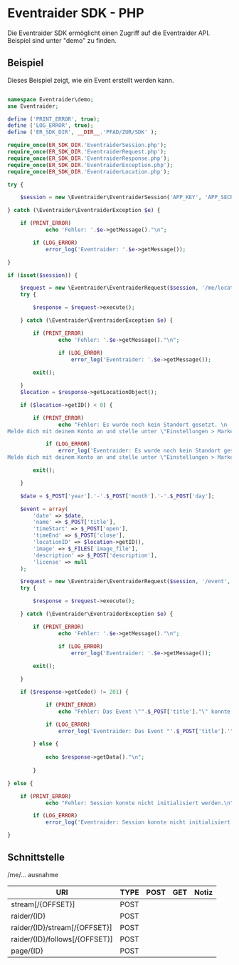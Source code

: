 Eventraider SDK - PHP
========

Die Eventraider SDK ermöglicht einen Zugriff auf die Eventraider API.<br />
Beispiel sind unter "demo" zu finden.

Beispiel
--------------

Dieses Beispiel zeigt, wie ein Event erstellt werden kann.

```php

namespace Eventraider\demo;
use Eventraider;

define ('PRINT_ERROR', true);
define ('LOG_ERROR', true);
define ('ER_SDK_DIR', __DIR__.'PFAD/ZUR/SDK' );

require_once(ER_SDK_DIR.'EventraiderSession.php');
require_once(ER_SDK_DIR.'EventraiderRequest.php');
require_once(ER_SDK_DIR.'EventraiderResponse.php');
require_once(ER_SDK_DIR.'EventraiderException.php');
require_once(ER_SDK_DIR.'EventraiderLocation.php');

try {

	$session = new \Eventraider\EventraiderSession('APP_KEY', 'APP_SECRET');

} catch (\Eventraider\EventraiderException $e) {

	if (PRINT_ERROR)
            echo 'Fehler: '.$e->getMessage()."\n";

        if (LOG_ERROR)
            error_log('Eventraider: '.$e->getMessage());

}

if (isset($session)) {

	$request = new \Eventraider\EventraiderRequest($session, '/me/location', 'GET', array('ID' => -1));
	try {

		$response = $request->execute();

	} catch (\Eventraider\EventraiderException $e) {

		if (PRINT_ERROR)
                echo 'Fehler: '.$e->getMessage()."\n";

            	if (LOG_ERROR)
                	error_log('Eventraider: '.$e->getMessage());
                
		exit();

	}
	$location = $response->getLocationObject();

	if ($location->getID() < 0) {

		if (PRINT_ERROR)
                echo "Fehler: Es wurde noch kein Standort gesetzt. \n
Melde dich mit deinem Konto an und stelle unter \"Einstellungen > Marker\" deinen Standort ein.";

            if (LOG_ERROR)
                error_log('Eventraider: Es wurde noch kein Standort gesetzt. \n
Melde dich mit deinem Konto an und stelle unter \"Einstellungen > Marker\" deinen Standort ein.');

		exit();

	}

	$date = $_POST['year'].'-'.$_POST['month'].'-'.$_POST['day'];

	$event = array(
		'date' => $date,
		'name' => $_POST['title'],
		'timeStart' => $_POST['open'],
		'timeEnd' => $_POST['close'],
		'locationID' => $location->getID(),
		'image' => $_FILES['image_file'],
		'description' => $_POST['description'],
		'license' => null
	);

	$request = new \Eventraider\EventraiderRequest($session, '/event', 'POST', $event);
	try {

		$response = $request->execute();

	} catch (\Eventraider\EventraiderException $e) {

		if (PRINT_ERROR)
                echo 'Fehler: '.$e->getMessage()."\n";

            	if (LOG_ERROR)
                	error_log('Eventraider: '.$e->getMessage());
                
		exit();

	}

	if ($response->getCode() != 201) {

            if (PRINT_ERROR)
                echo "Fehler: Das Event \"".$_POST['title']."\" konnte nicht erstellt werden.\n";

            if (LOG_ERROR)
                error_log('Eventraider: Das Event "'.$_POST['title'].'" konnte nicht erstellt werden.');

        } else {
        
        	echo $response->getData()."\n";
        
        }

} else {

	if (PRINT_ERROR)
            echo "Fehler: Session konnte nicht initialisiert werden.\n";

        if (LOG_ERROR)
            error_log('Eventraider: Session konnte nicht initialisiert werden.');

}
```

Schnittstelle
--------------

/me/... ausnahme

| URI                            | TYPE   | POST  | GET   | Notiz  |
| ------------------------------ | ------ | ----- | ----- | ------ |
| stream[/{OFFSET}]              | POST   |       |       |        |
| raider/{ID}                    | POST   |       |       |        |
| raider/{ID}/stream[/{OFFSET}]  | POST   |       |       |        |
| raider/{ID}/follows[/{OFFSET}] | POST   |       |       |        |
| page/{ID}                      | POST   |       |       |        |
